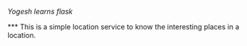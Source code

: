 *Yogesh learns flask*

*** This is a simple location service to know the interesting places in a location.